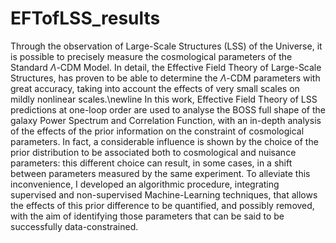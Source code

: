 # EFTofLSS_results
Through the observation of Large-Scale Structures (LSS) of the Universe, it is possible to precisely measure the cosmological parameters of the Standard $\Lambda$-CDM Model. In detail, the Effective Field Theory of Large-Scale Structures, has proven to be able to determine the $\Lambda$-CDM parameters with great accuracy, taking into account the effects of very small scales on mildly nonlinear scales.\newline
In this work, Effective Field Theory of LSS predictions at one-loop order are used to analyse the BOSS full shape of the galaxy Power Spectrum and Correlation Function, with an in-depth analysis of the effects of the prior information on the constraint of cosmological parameters. In fact, a considerable influence is shown by the choice of the prior distribution to be associated both to cosmological and nuisance parameters: this different choice can result, in some cases, in a shift between parameters measured by the same experiment. To alleviate this inconvenience, I developed an algorithmic procedure, integrating supervised and non-supervised Machine-Learning techniques, that allows the effects of this prior difference to be quantified, and possibly removed, with the aim of identifying those parameters that can be said to be successfully data-constrained.
